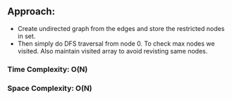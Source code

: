 ## Approach:
* Create undirected graph from the edges and store the restricted nodes in set.
* Then simply do DFS traversal from node 0. To check max nodes we visited. Also maintain visited array to avoid revisting same nodes.
​
### Time Complexity: O(N)
### Space Complexity: O(N)